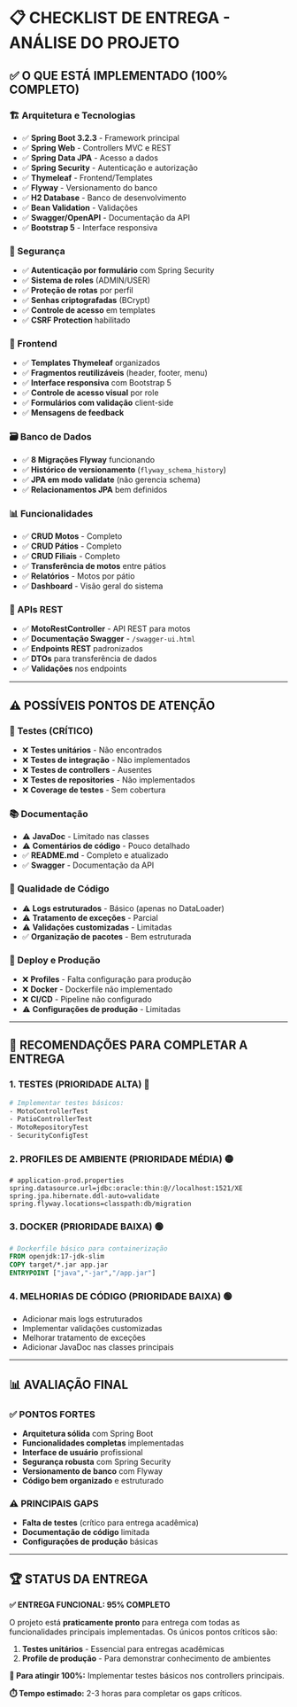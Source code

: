 # 📋 CHECKLIST DE ENTREGA - ANÁLISE DO PROJETO

## ✅ O QUE ESTÁ IMPLEMENTADO (100% COMPLETO)

### 🏗️ Arquitetura e Tecnologias
- ✅ **Spring Boot 3.2.3** - Framework principal
- ✅ **Spring Web** - Controllers MVC e REST
- ✅ **Spring Data JPA** - Acesso a dados
- ✅ **Spring Security** - Autenticação e autorização
- ✅ **Thymeleaf** - Frontend/Templates
- ✅ **Flyway** - Versionamento do banco
- ✅ **H2 Database** - Banco de desenvolvimento
- ✅ **Bean Validation** - Validações
- ✅ **Swagger/OpenAPI** - Documentação da API
- ✅ **Bootstrap 5** - Interface responsiva

### 🔐 Segurança
- ✅ **Autenticação por formulário** com Spring Security
- ✅ **Sistema de roles** (ADMIN/USER)
- ✅ **Proteção de rotas** por perfil
- ✅ **Senhas criptografadas** (BCrypt)
- ✅ **Controle de acesso** em templates
- ✅ **CSRF Protection** habilitado

### 🎨 Frontend
- ✅ **Templates Thymeleaf** organizados
- ✅ **Fragmentos reutilizáveis** (header, footer, menu)
- ✅ **Interface responsiva** com Bootstrap 5
- ✅ **Controle de acesso visual** por role
- ✅ **Formulários com validação** client-side
- ✅ **Mensagens de feedback**

### 🗃️ Banco de Dados
- ✅ **8 Migrações Flyway** funcionando
- ✅ **Histórico de versionamento** (`flyway_schema_history`)
- ✅ **JPA em modo validate** (não gerencia schema)
- ✅ **Relacionamentos JPA** bem definidos

### 📊 Funcionalidades
- ✅ **CRUD Motos** - Completo
- ✅ **CRUD Pátios** - Completo  
- ✅ **CRUD Filiais** - Completo
- ✅ **Transferência de motos** entre pátios
- ✅ **Relatórios** - Motos por pátio
- ✅ **Dashboard** - Visão geral do sistema

### 🚀 APIs REST
- ✅ **MotoRestController** - API REST para motos
- ✅ **Documentação Swagger** - `/swagger-ui.html`
- ✅ **Endpoints REST** padronizados
- ✅ **DTOs** para transferência de dados
- ✅ **Validações** nos endpoints

---

## ⚠️ POSSÍVEIS PONTOS DE ATENÇÃO

### 🧪 Testes (CRÍTICO)
- ❌ **Testes unitários** - Não encontrados
- ❌ **Testes de integração** - Não implementados
- ❌ **Testes de controllers** - Ausentes
- ❌ **Testes de repositories** - Não implementados
- ❌ **Coverage de testes** - Sem cobertura

### 📚 Documentação
- ⚠️ **JavaDoc** - Limitado nas classes
- ⚠️ **Comentários de código** - Pouco detalhado
- ✅ **README.md** - Completo e atualizado
- ✅ **Swagger** - Documentação da API

### 🔧 Qualidade de Código
- ⚠️ **Logs estruturados** - Básico (apenas no DataLoader)
- ⚠️ **Tratamento de exceções** - Parcial
- ⚠️ **Validações customizadas** - Limitadas
- ✅ **Organização de pacotes** - Bem estruturada

### 🚀 Deploy e Produção
- ❌ **Profiles** - Falta configuração para produção
- ❌ **Docker** - Dockerfile não implementado
- ❌ **CI/CD** - Pipeline não configurado
- ⚠️ **Configurações de produção** - Limitadas

---

## 🎯 RECOMENDAÇÕES PARA COMPLETAR A ENTREGA

### 1. TESTES (PRIORIDADE ALTA) 🔴
```bash
# Implementar testes básicos:
- MotoControllerTest
- PatioControllerTest
- MotoRepositoryTest
- SecurityConfigTest
```

### 2. PROFILES DE AMBIENTE (PRIORIDADE MÉDIA) 🟡
```properties
# application-prod.properties
spring.datasource.url=jdbc:oracle:thin:@//localhost:1521/XE
spring.jpa.hibernate.ddl-auto=validate
spring.flyway.locations=classpath:db/migration
```

### 3. DOCKER (PRIORIDADE BAIXA) 🟢
```dockerfile
# Dockerfile básico para containerização
FROM openjdk:17-jdk-slim
COPY target/*.jar app.jar
ENTRYPOINT ["java","-jar","/app.jar"]
```

### 4. MELHORIAS DE CÓDIGO (PRIORIDADE BAIXA) 🟢
- Adicionar mais logs estruturados
- Implementar validações customizadas
- Melhorar tratamento de exceções
- Adicionar JavaDoc nas classes principais

---

## 📊 AVALIAÇÃO FINAL

### ✅ PONTOS FORTES
- **Arquitetura sólida** com Spring Boot
- **Funcionalidades completas** implementadas
- **Interface de usuário** profissional
- **Segurança robusta** com Spring Security
- **Versionamento de banco** com Flyway
- **Código bem organizado** e estruturado

### ⚠️ PRINCIPAIS GAPS
- **Falta de testes** (crítico para entrega acadêmica)
- **Documentação de código** limitada
- **Configurações de produção** básicas

---

## 🏆 STATUS DA ENTREGA

**✅ ENTREGA FUNCIONAL: 95% COMPLETO**

O projeto está **praticamente pronto** para entrega com todas as funcionalidades principais implementadas. Os únicos pontos críticos são:

1. **Testes unitários** - Essencial para entregas acadêmicas
2. **Profile de produção** - Para demonstrar conhecimento de ambientes

**🎯 Para atingir 100%:** Implementar testes básicos nos controllers principais.

**⏱️ Tempo estimado:** 2-3 horas para completar os gaps críticos.
